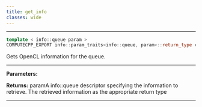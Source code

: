 ```yaml
---
title: get_info
classes: wide
---
```



---

```cpp
template < info::queue param >
COMPUTECPP_EXPORT info::param_traits<info::queue, param>::return_type cl::sycl::queue::get_info() const
```


Gets OpenCL information for the queue. 


---
**Parameters:**

**Returns:** paramA info::queue descriptor specifying the information to retrieve. The retrieved information as the appropriate return type 

---
